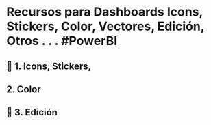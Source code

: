 # Recursos para Dashboards Icons, Stickers, Color, Vectores, Edición, Otros . . . #PowerBI


## 🍳 1. Icons, Stickers, 

## 2. Color

## 👀 3. Edición

